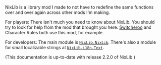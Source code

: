 NixLib is a library mod I made to not have to redefine the same functions over and over again across other mods I'm making.

For players: There isn't much you need to know about NixLib. You should try to look for help from the mod that brought you here. [Switcheroo](../Switcheroo/README.md) and Character Rules both use this mod, for example.

For developers: The main module is [`NixLib.NixLib`](./modules/NixLib.md). There's also a module for small localizable strings at [`NixLib.i18n.Text`](./modules/i18n/Text.md).

(This documentation is up-to-date with release 2.2.0 of NixLib.)